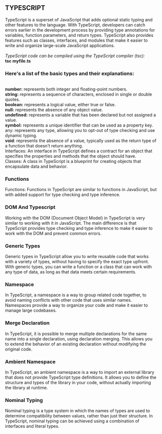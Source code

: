## TYPESCRIPT
TypeScript is a superset of JavaScript that adds optional static typing and other features to the language. With TypeScript, developers can catch errors earlier in the development process by providing type annotations for variables, function parameters, and return types. TypeScript also provides features such as classes, interfaces, and modules that make it easier to write and organize large-scale JavaScript applications. <br><br>
<em>TypeScript code can be compiled using the TypeScript compiler (tsc):</em> <br> <strong>tsc myfile.ts</strong> <br>
<h3>Here's a list of the basic types and their explanations:</h3><br>
<strong>number:</strong> represents both integer and floating-point numbers.<br>
<strong>string:</strong> represents a sequence of characters, enclosed in single or double quotes.<br>
<strong>boolean:</strong> represents a logical value, either true or false.<br>
<strong>null:</strong> represents the absence of any object value.<br>
<strong>undefined:</strong> represents a variable that has been declared but not assigned a value.<br>
<strong>symbol:</strong> represents a unique identifier that can be used as a property key.<br>
any: represents any type, allowing you to opt-out of type checking and use dynamic typing.<br>
<strong>void</strong>: represents the absence of a value, typically used as the return type of a function that doesn't return anything. <br>
<h3. Interfaces </h3>
Interfaces: An interface in TypeScript defines a contract for an object that specifies the properties and methods that the object should have. <br>
<h3. Classes </h3>
Classes: A class in TypeScript is a blueprint for creating objects that encapsulate data and behavior. <br> 
<h3> Functions </h3>
Functions: Functions in TypeScript are similar to functions in JavaScript, but with added support for type checking and type inference. <br>
<h3> DOM And Typescript </h3>
Working with the DOM (Document Object Model) in TypeScript is very similar to working with it in JavaScript. The main difference is that TypeScript provides type checking and type inference to make it easier to work with the DOM and prevent common errors. <br>
<h3> Generic Types </h3>
Generic types in TypeScript allow you to write reusable code that works with a variety of types, without having to specify the exact type upfront. With generic types, you can write a function or a class that can work with any type of data, as long as that data meets certain requirements.<br>
<h3> Namespace </h3>
In TypeScript, a namespace is a way to group related code together, to avoid naming conflicts with other code that uses similar names. Namespaces provide a way to organize your code and make it easier to manage large codebases. <br>
<h3> Merge Declaration </h3>
In TypeScript, it is possible to merge multiple declarations for the same name into a single declaration, using declaration merging. This allows you to extend the behavior of an existing declaration without modifying the original code.<br>
<h3> Ambient Namespace </h3>
In TypeScript, an ambient namespace is a way to import an external library that does not provide TypeScript type definitions. It allows you to define the structure and types of the library in your code, without actually importing the library at runtime. <br>
<h3> Nominal Typing </h3>
Nominal typing is a type system in which the names of types are used to determine compatibility between values, rather than just their structure. In TypeScript, nominal typing can be achieved using a combination of interfaces and literal types.
